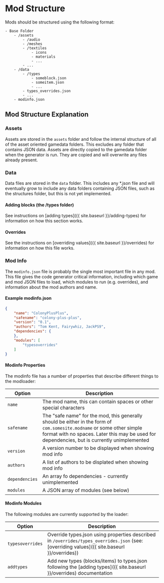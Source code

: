 # Mod Structure

Mods should be structured using the following format:

```
- Base Folder
	- /assets
		- /audio
		- /meshes
		- /textiles
			- icons
			- materials
			- ...
		- ...	
	- /data
		- /types
			- someblock.json
			- someitem.json
			- ...
		- types_overrides.json
		- ...
	- modinfo.json
```

## Mod Structure Explanation

### Assets

Assets are stored in the `assets` folder and follow the internal structure of all of the asset oriented gamedata folders. This excludes any folder that contains JSON data. Assets are directly copied to the gamedata folder when the generator is run. They are copied and will overwrite any files already present.

### Data

Data files are stored in the `data` folder. This includes any *.json file and will eventually grow to include any data folders containing JSON files, such as the structures folder, but this is not yet implemented.

#### Adding blocks (the /types folder)

See instructions on [adding types]({{ site.baseurl }}/adding-types) for information on how this section works.

#### Overrides

See the instructions on [overriding values]({{ site.baseurl }}/overrides) for information on how this file works.

### Mod Info

The `modinfo.json` file is probably the single most important file in any mod. This file gives the code generator critical information, including which game and mod JSON files to load, which modules to run (e.g. overrides), and information about the mod authors and name.

#### Example modinfo.json

```json
{
	"name": "ColonyPlusPlus",
	"safename": "colony-plus-plus",
	"version": "0.1",
	"authors": "Tom Kent, Fairywhiz, JackPS9",
	"dependencies": {	
	},
	"modules": [
		"typesoverrides"
	]
}
```
#### Modinfo Properties

The modinfo file has a number of properties that describe different things to the modloader:

| Option | Description |
| --- | --- |
| `name` | The mod name, this can contain spaces or other special characters |
| `safename` | The "safe name" for the mod, this generally should be either in the form of `com.somesite.modname` or some other simple format with no spaces. Later this may be used for dependencies, but is currently unimplemented |
| `version` | A version number to be displayed when showing mod info |
| `authors` | A list of authors to be displated when showing mod info |
| `dependencies` | An array fo dependencies - currently unimplemented |
| `modules` | A JSON array of modules (see below) |


#### Modinfo Modules

The following modules are currently supported by the loader:

| Option | Description |
| --- | --- |
| `typesoverrides` | Override types.json using properties described in `/overrides/types_overrides.json` (see: [overriding values]({{ site.baseurl }}/overrides))  |
| `addtypes` | Add new types (blocks/items) to types.json following the [adding types]({{ site.baseurl }}/overrides) documentation  |


